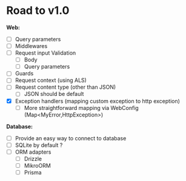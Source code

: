 # Road to v1.0

**Web:**
- [ ] Query parameters
- [ ] Middlewares
- [ ] Request input Validation
    - [ ] Body
    - [ ] Query parameters
- [ ] Guards
- [ ] Request context (using ALS)
- [ ] Request content type (other than JSON)
    - [ ] JSON should be default
- [x] Exception handlers (mapping custom exception to http exception)
    - [ ] More straightforward mapping via WebConfig (Map<MyError,HttpException>)

**Database:**
- [ ] Provide an easy way to connect to database
- [ ] SQLite by default ?
- [ ] ORM adapters
    - [ ] Drizzle
    - [ ] MikroORM
    - [ ] Prisma
